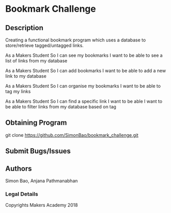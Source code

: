 <h1> Bookmark Challenge </h1>

<h2> Description </h2>

Creating a functional bookmark program which uses a database to store/retrieve tagged/untagged links.

As a Makers Student
So I can see my bookmarks
I want to be able to see a list of links from my database

As a Makers Student
So I can add bookmarks
I want to be able to add a new link to my database

As a Makers Student
So I can organise my bookmarks
I want to be able to tag my links

As a Makers Student
So I can find a specific link
I want to be able I want to be able to filter links from my database based on tag

<h2> Obtaining Program </h2>

git clone https://github.com/SimonBao/bookmark_challenge.git

<h2> Submit Bugs/Issues </h2>

<h2> Authors </h2>

Simon Bao,
Anjana Pathmanabhan

<h3> Legal Details </h3>

Copyrights Makers Academy 2018
